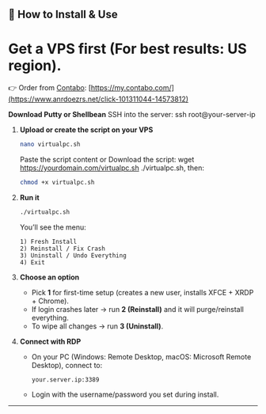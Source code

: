 ## 🚀 How to Install & Use

# **Get a VPS first (For best results: US region).**
   👉 Order from [Contabo](https://www.anrdoezrs.net/click-101311044-14573812): [https://my.contabo.com/](https://www.anrdoezrs.net/click-101311044-14573812)

**Download Putty or Shellbean**
   SSH into the server:
   ssh root@your-server-ip
   
1. **Upload or create the script on your VPS**

   ```bash
   nano virtualpc.sh
   ```

   Paste the script content or
   Download the script:
   wget https://yourdomain.com/virtualpc.sh
   ./virtualpc.sh, then:

   ```bash
   chmod +x virtualpc.sh
   ```

3. **Run it**

   ```bash
   ./virtualpc.sh
   ```

   You’ll see the menu:

   ```
   1) Fresh Install
   2) Reinstall / Fix Crash
   3) Uninstall / Undo Everything
   4) Exit
   ```

4. **Choose an option**

   * Pick **1** for first-time setup (creates a new user, installs XFCE + XRDP + Chrome).
   * If login crashes later → run **2 (Reinstall)** and it will purge/reinstall everything.
   * To wipe all changes → run **3 (Uninstall)**.

5. **Connect with RDP**

   * On your PC (Windows: Remote Desktop, macOS: Microsoft Remote Desktop), connect to:

     ```
     your.server.ip:3389
     ```
   * Login with the username/password you set during install.

---
